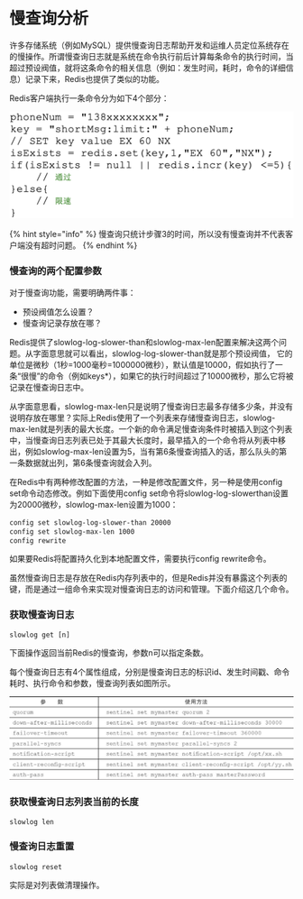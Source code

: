 # 慢查询分析

许多存储系统（例如MySQL）提供慢查询日志帮助开发和运维人员定位系统存在的慢操作。所谓慢查询日志就是系统在命令执行前后计算每条命令的执行时间，当超过预设阀值，就将这条命令的相关信息（例如：发生时间，耗时，命令的详细信息）记录下来，Redis也提供了类似的功能。

Redis客户端执行一条命令分为如下4个部分：

![](../../.gitbook/assets/image%20%2864%29.png)

{% hint style="info" %}
慢查询只统计步骤3的时间，所以没有慢查询并不代表客户端没有超时问题。
{% endhint %}

### 慢查询的两个配置参数

对于慢查询功能，需要明确两件事：

* 预设阀值怎么设置？
* 慢查询记录存放在哪？

Redis提供了slowlog-log-slower-than和slowlog-max-len配置来解决这两个问题。从字面意思就可以看出，slowlog-log-slower-than就是那个预设阀值， 它的单位是微秒（1秒=1000毫秒=1000000微秒），默认值是10000，假如执行了一条“很慢”的命令（例如keys\*），如果它的执行时间超过了10000微秒，那么它将被记录在慢查询日志中。

从字面意思看，slowlog-max-len只是说明了慢查询日志最多存储多少条，并没有说明存放在哪里？实际上Redis使用了一个列表来存储慢查询日志，slowlog-max-len就是列表的最大长度。一个新的命令满足慢查询条件时被插入到这个列表中，当慢查询日志列表已处于其最大长度时，最早插入的一个命令将从列表中移出，例如slowlog-max-len设置为5，当有第6条慢查询插入的话，那么队头的第一条数据就出列，第6条慢查询就会入列。

在Redis中有两种修改配置的方法，一种是修改配置文件，另一种是使用config set命令动态修改。例如下面使用config set命令将slowlog-log-slowerthan设置为20000微秒，slowlog-max-len设置为1000：

```text
config set slowlog-log-slower-than 20000
config set slowlog-max-len 1000
config rewrite
```

如果要Redis将配置持久化到本地配置文件，需要执行config rewrite命令。

虽然慢查询日志是存放在Redis内存列表中的，但是Redis并没有暴露这个列表的键，而是通过一组命令来实现对慢查询日志的访问和管理。下面介绍这几个命令。

### 获取慢查询日志

```text
slowlog get [n]
```

下面操作返回当前Redis的慢查询，参数n可以指定条数。

每个慢查询日志有4个属性组成，分别是慢查询日志的标识id、发生时间戳、命令耗时、执行命令和参数，慢查询列表如图所示。

![](../../.gitbook/assets/image%20%28170%29.png)

### 获取慢查询日志列表当前的长度

```text
slowlog len
```

### 慢查询日志重置

```text
slowlog reset
```

实际是对列表做清理操作。



